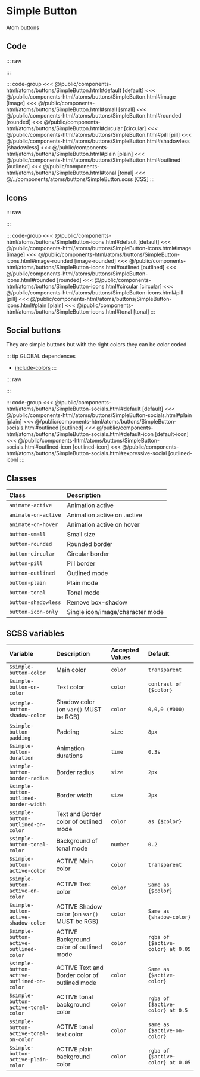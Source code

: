 # Simple Button
<Badge type="tip">Atom</Badge> <Badge type="info">buttons</Badge>

## Code

::: raw
<div class="dev-section">
    <!--@include: ../../public/components-html/atoms/buttons/SimpleButton.html -->
</div>
:::

::: code-group
<<< @/public/components-html/atoms/buttons/SimpleButton.html#default [default]
<<< @/public/components-html/atoms/buttons/SimpleButton.html#image [image]
<<< @/public/components-html/atoms/buttons/SimpleButton.html#small [small]
<<< @/public/components-html/atoms/buttons/SimpleButton.html#rounded [rounded]
<<< @/public/components-html/atoms/buttons/SimpleButton.html#circular [circular]
<<< @/public/components-html/atoms/buttons/SimpleButton.html#pill [pill]
<<< @/public/components-html/atoms/buttons/SimpleButton.html#shadowless [shadowless]
<<< @/public/components-html/atoms/buttons/SimpleButton.html#plain [plain]
<<< @/public/components-html/atoms/buttons/SimpleButton.html#outlined [outlined]
<<< @/public/components-html/atoms/buttons/SimpleButton.html#tonal [tonal]
<<< @/../components/atoms/buttons/SimpleButton.scss [CSS]
:::

## Icons

::: raw
<div class="dev-section">
    <!--@include: ../../public/components-html/atoms/buttons/SimpleButton-icons.html -->
</div>
:::

::: code-group
<<< @/public/components-html/atoms/buttons/SimpleButton-icons.html#default [default]
<<< @/public/components-html/atoms/buttons/SimpleButton-icons.html#image [image]
<<< @/public/components-html/atoms/buttons/SimpleButton-icons.html#image-rounded [image-rounded]
<<< @/public/components-html/atoms/buttons/SimpleButton-icons.html#outlined [outlined]
<<< @/public/components-html/atoms/buttons/SimpleButton-icons.html#rounded [rounded]
<<< @/public/components-html/atoms/buttons/SimpleButton-icons.html#circular [circular]
<<< @/public/components-html/atoms/buttons/SimpleButton-icons.html#pill [pill]
<<< @/public/components-html/atoms/buttons/SimpleButton-icons.html#plain [plain]
<<< @/public/components-html/atoms/buttons/SimpleButton-icons.html#tonal [tonal]
:::

## Social buttons
They are simple buttons but with the right colors they can be color coded

::: tip GLOBAL dependences
- [include-colors](/global/includers/colors.md)
:::

::: raw
<div class="dev-section">
    <!--@include: ../../public/components-html/atoms/buttons/SimpleButton-socials.html -->
</div>
:::

::: code-group
<<< @/public/components-html/atoms/buttons/SimpleButton-socials.html#default [default]
<<< @/public/components-html/atoms/buttons/SimpleButton-socials.html#plain [plain]
<<< @/public/components-html/atoms/buttons/SimpleButton-socials.html#outlined [outlined]
<<< @/public/components-html/atoms/buttons/SimpleButton-socials.html#default-icon [default-icon]
<<< @/public/components-html/atoms/buttons/SimpleButton-socials.html#outlined-icon [outlined-icon]
<<< @/public/components-html/atoms/buttons/SimpleButton-socials.html#expressive-social [outlined-icon]
:::


## Classes

| Class                | Description                      |
|:---------------------|:---------------------------------|
| `animate-active`     | Animation active                 |
| `animate-on-active`  | Animation active on .active      |
| `animate-on-hover`   | Animation active on hover        |
| `button-small`       | Small size                       |
| `button-rounded`     | Rounded border                   |
| `button-circular`    | Circular border                  |
| `button-pill`        | Pill border                      |
| `button-outlined`    | Outlined mode                    |
| `button-plain`       | Plain mode                       |
| `button-tonal`       | Tonal mode                       |
| `button-shadowless`  | Remove box-shadow                |
| `button-icon-only`   | Single icon/image/character mode |

## SCSS variables

| Variable                                  | Description                                   | Accepted Values | Default                           |
|:------------------------------------------|:----------------------------------------------|:----------------|:----------------------------------|
| `$simple-button-color`                    | Main color                                    | `color`         | `transparent`                     |
| `$simple-button-on-color`                 | Text color                                    | `color`         | `contrast of {$color}`            |
| `$simple-button-shadow-color`             | Shadow color (on `var()` MUST be RGB)         | `color`         | `0,0,0 (#000)`                    | 
| `$simple-button-padding`                  | Padding                                       | `size`          | `8px`                             |
| `$simple-button-duration`                 | Animation durations                           | `time`          | `0.3s`                            |
| `$simple-button-border-radius`            | Border radius                                 | `size`          | `2px`                             |
| `$simple-button-outlined-border-width`    | Border width                                  | `size`          | `2px`                             |
| `$simple-button-outlined-on-color`        | Text and Border color of outlined mode        | `color`         | `as {$color}`                     |
| `$simple-button-tonal-color`              | Background of tonal mode                      | `number`        | `0.2`                             |
| `$simple-button-active-color`             | ACTIVE Main color                             | `color`         | `transparent`                     |
| `$simple-button-active-on-color`          | ACTIVE Text color                             | `color`         | `Same as {$color}`                |
| `$simple-button-active-shadow-color`      | ACTIVE Shadow color (on `var()` MUST be RGB)  | `color`         | `Same as {shadow-color}`          |
| `$simple-button-active-outlined-color`    | ACTIVE Background color of outlined mode      | `color`         | `rgba of {$active-color} at 0.05` |
| `$simple-button-active-outlined-on-color` | ACTIVE Text and Border color of outlined mode | `color`         | `Same as {$active-color}`         |
| `$simple-button-active-tonal-color`       | ACTIVE tonal background color                 | `color`         | `rgba of {$active-color} at 0.5`  |
| `$simple-button-active-tonal-on-color`    | ACTIVE tonal text color                       | `color`         | `same as {$active-on-color}`      |
| `$simple-button-active-plain-color`       | ACTIVE plain background color                 | `color`         | `rgba of {$active-color} at 0.05` |

<style lang="scss">
@use "docs/theme.scss" as theme;
@use "components/atoms/buttons/SimpleButton.scss" as * with (
    $simple-button-color: theme.$primary-color,
    $simple-button-active-color: theme.$secondary-color,
);
</style>